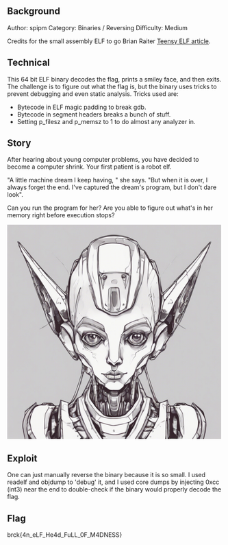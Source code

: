 ## Background

 Author: spipm
 Category: Binaries / Reversing
 Difficulty: Medium

Credits for the small assembly ELF to go Brian Raiter [Teensy ELF article](https://www.muppetlabs.com/~breadbox/software/tiny/teensy.html).

## Technical

This 64 bit ELF binary decodes the flag, prints a smiley face, and then exits. The challenge is to figure out what the flag is, but the binary uses tricks to prevent debugging and even static analysis. Tricks used are:

- Bytecode in ELF magic padding to break gdb.
- Bytecode in segment headers breaks a bunch of stuff.
- Setting p_filesz and p_memsz to 1 to do almost any analyzer in.

## Story

After hearing about young computer problems, you have decided to become a computer shrink. Your first patient is a robot elf.

"A little machine dream I keep having, " she says. "But when it is over, I always forget the end. I've captured the dream's program, but I don't dare look".

Can you run the program for her? Are you able to figure out what's in her memory right before execution stops?

<img src="./robot_elf.jpg" width="500">

## Exploit

One can just manually reverse the binary because it is so small. I used readelf and objdump to 'debug' it, and I used core dumps by injecting 0xcc (int3) near the end to double-check if the binary would properly decode the flag.

## Flag

brck{4n_eLF_He4d_FuLL_0F_M4DNESS}